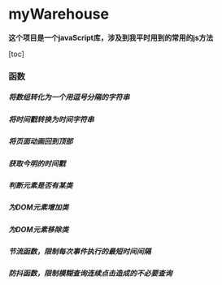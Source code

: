 # myWarehouse

**这个项目是一个javaScript库，涉及到我平时用到的常用的js方法**

[toc]

### 函数

##### 将数组转化为一个用逗号分隔的字符串
##### 将时间戳转换为时间字符串
##### 将页面动画回到顶部
##### 获取今明的时间戳
##### 判断元素是否有某类
##### 为DOM元素增加类
##### 为DOM元素移除类
##### 节流函数，限制每次事件执行的最短时间间隔
##### 防抖函数，限制模糊查询连续点击造成的不必要查询

